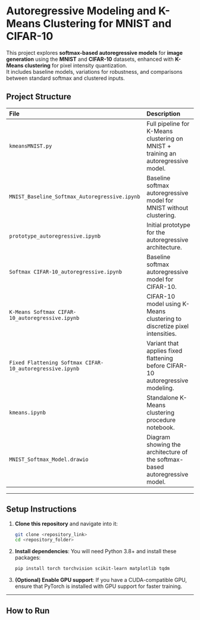 # Autoregressive Modeling and K-Means Clustering for MNIST and CIFAR-10

This project explores **softmax-based autoregressive models** for **image generation** using the **MNIST** and **CIFAR-10** datasets, enhanced with **K-Means clustering** for pixel intensity quantization.  
It includes baseline models, variations for robustness, and comparisons between standard softmax and clustered inputs.

## Project Structure

| File | Description |
| :--- | :---------- |
| `kmeansMNIST.py` | Full pipeline for K-Means clustering on MNIST + training an autoregressive model. |
| `MNIST_Baseline_Softmax_Autoregressive.ipynb` | Baseline softmax autoregressive model for MNIST without clustering. |
| `prototype_autoregressive.ipynb` | Initial prototype for the autoregressive architecture. |
| `Softmax CIFAR-10_autoregressive.ipynb` | Baseline softmax autoregressive model for CIFAR-10. |
| `K-Means Softmax CIFAR-10_autoregressive.ipynb` | CIFAR-10 model using K-Means clustering to discretize pixel intensities. |
| `Fixed Flattening Softmax CIFAR-10_autoregressive.ipynb` | Variant that applies fixed flattening before CIFAR-10 autoregressive modeling. |
| `kmeans.ipynb` | Standalone K-Means clustering procedure notebook. |
| `MNIST_Softmax_Model.drawio` | Diagram showing the architecture of the softmax-based autoregressive model. |

---

## Setup Instructions

1. **Clone this repository** and navigate into it:
   ```bash
   git clone <repository_link>
   cd <repository_folder>
   ```

2. **Install dependencies**:
   You will need Python 3.8+ and install these packages:
   ```bash
   pip install torch torchvision scikit-learn matplotlib tqdm
   ```

3. **(Optional) Enable GPU support**:
   If you have a CUDA-compatible GPU, ensure that PyTorch is installed with GPU support for faster training.

---

## How to Run
